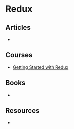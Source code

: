# Redux

## Articles

-

## Courses

- [Getting Started with Redux](https://egghead.io/courses/getting-started-with-redux)

## Books

-

## Resources

-
